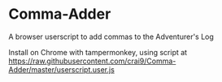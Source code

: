 # Comma-Adder
A browser userscript to add commas to the Adventurer's Log

Install on Chrome with tampermonkey, using script at https://raw.githubusercontent.com/crai9/Comma-Adder/master/userscript.user.js 
